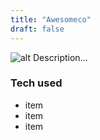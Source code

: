 ```yaml
---
title: "Awesomeco"
draft: false
---
```

![alt](//via.placeholder.com/640x150)
Description...

### Tech used
* item
* item
* item
